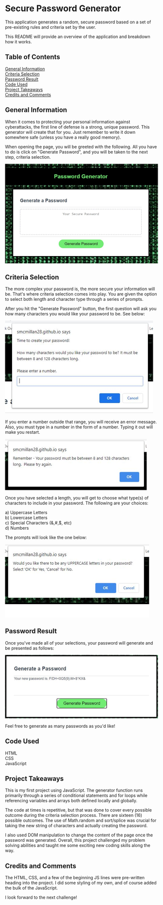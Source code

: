 # Secure Password Generator
This application generates a random, secure password based on a set of pre-existing rules and criteria set by the user.

This README will provide an overview of the application and breakdown how it works.

## Table of Contents

[General Information](#general-information)\
[Criteria Selection](#criteria-selection)\
[Password Result](#password-result)\
[Code Used](#code-used)\
[Project Takeaways](#project-takeaways)\
[Credits and Comments](#credits-and-comments)

## General Information
When it comes to protecting your personal information against cyberattacks, the first line of defense is a strong, unique password.  This generator will create that for you.  Just remember to write it down somewhere safe (unless you have a really good memory).

When opening the page, you will be greeted with the following.  All you have to do is click on "Generate Password", and you will be taken to the next step, criteria selection. 

![Main](/Assets/images/pass-gen-background.JPG)

## Criteria Selection
The more complex your password is, the more secure your information will be.  That's where criteria selection comes into play.  You are given the option to select both length and character type through a series of prompts. 

After you hit the "Generate Password" button, the first question will ask you how many characters you would like your password to be.  See below:

![Length](/Assets/images/prompt-1.JPG)

If you enter a number outside that range, you will receive an error message.  Also, you must type in a number in the form of a number.  Typing it out will make you restart.

![Error](/Assets/images/error.JPG)

Once you have selected a length, you will get to choose what type(s) of characters to include in your password.  The following are your choices:

a) Uppercase Letters\
b) Lowercase Letters\
c) Special Characters (&,#,$, etc)\
d) Numbers

The prompts will look like the one below:

![Prompt](/Assets/images/prompt-2.JPG)

## Password Result
Once you've made all of your selections, your password will generate and be presented as follows:

![Password](/Assets/images/password-final.JPG)

Feel free to generate as many passwords as you'd like!

## Code Used

HTML\
CSS\
JavaScript

## Project Takeaways
This is my first project using JavaScript.  The generator function runs primarily through a series of conditional statements and for loops while referencing variables and arrays both defined locally and globally.  

The code at times is repetitive, but that was done to cover every possible outcome during the criteria selection process.  There are sixteen (16) possible outcomes.  The use of Math.random and sort/splice was crucial for taking the new string of characters and actually creating the password. 

I also used DOM manipulation to change the content of the page once the password was generated.  Overall, this project challenged my problem solving abilities and taught me some exciting new coding skills along the way.  

## Credits and Comments
The HTML, CSS, and a few of the beginning JS lines were pre-written heading into the project.  I did some styling of my own, and of course added the bulk of the JavaScript.  

I look forward to the next challenge!

